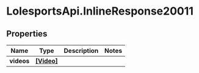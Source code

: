 # LolesportsApi.InlineResponse20011

## Properties
Name | Type | Description | Notes
------------ | ------------- | ------------- | -------------
**videos** | [**[Video]**](Video.md) |  | 
